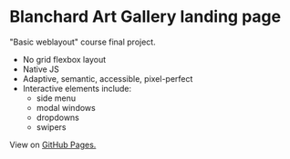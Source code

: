 # Blanchard Art Gallery landing page
"Basic weblayout" course final project.

- No grid flexbox layout
- Native JS
- Adaptive, semantic, accessible, pixel-perfect
- Interactive elements include:
    - side menu
    - modal windows
    - dropdowns
    - swipers

View on [GitHub Pages.](https://yuann-se.github.io/Blanchard__art-gallery-landing/)
